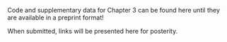 Code and supplementary data for Chapter 3 can be found here until they are available in a preprint format!

When submitted, links will be presented here for posterity.


